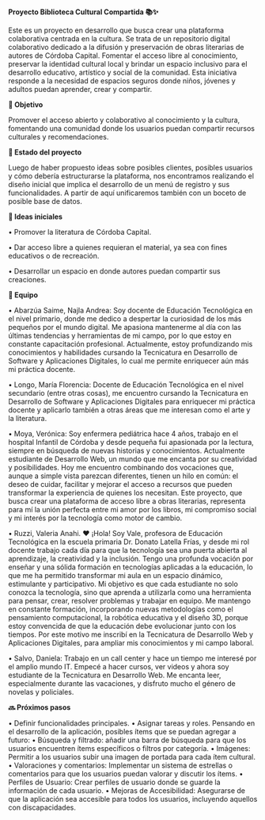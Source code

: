 **Proyecto Biblioteca Cultural Compartida 📚✨**

Este es un proyecto en desarrollo que busca crear una plataforma colaborativa centrada en la cultura. Se trata de un repositorio digital colaborativo dedicado a la difusión y preservación de obras literarias de autores de Córdoba Capital.
Fomentar el acceso libre al conocimiento, preservar la identidad cultural local y brindar un espacio inclusivo para el desarrollo educativo, artístico y social de la comunidad. Esta iniciativa responde a la necesidad de espacios seguros donde niños, jóvenes y adultos puedan aprender, crear y compartir.

**🎯 Objetivo**

Promover el acceso abierto y colaborativo al conocimiento y la cultura, fomentando una comunidad donde los usuarios puedan compartir recursos culturales y recomendaciones.

**🚧 Estado del proyecto**

Luego de haber propuesto ideas sobre posibles clientes, posibles usuarios y cómo debería estructurarse la plataforma, nos encontramos realizando el diseño inicial que implica el desarrollo de un menú de registro y sus funcionalidades. A partir de aquí unificaremos también con un boceto de posible base de datos.

**🧠 Ideas iniciales**

•	Promover la literatura de Córdoba Capital.

•	Dar acceso libre a quienes requieran el material, ya sea con fines educativos o de recreación.

•	Desarrollar un espacio en donde autores puedan compartir sus creaciones.

**👥 Equipo**

•	Abarzúa Saime, Najla Andrea: Soy docente de Educación Tecnológica en el nivel primario, donde me dedico a despertar la curiosidad de los más pequeños por el mundo digital. Me apasiona mantenerme al día con las últimas tendencias y herramientas de mi campo, por lo que estoy en constante capacitación profesional. Actualmente, estoy profundizando mis conocimientos y habilidades cursando la Tecnicatura en Desarrollo de Software y Aplicaciones Digitales, lo cual me permite enriquecer aún más mi práctica docente.

•	Longo, María Florencia: Docente de Educación Tecnológica en el nivel secundario (entre otras cosas), me encuentro cursando la Tecnicatura en Desarrollo de Software y Aplicaciones Digitales para enriquecer mi práctica docente y aplicarlo también a otras áreas que me interesan como el arte y la literatura.

•	Moya, Verónica:  Soy enfermera pediátrica hace 4 años, trabajo en el hospital Infantil de Córdoba y desde pequeña fui apasionada por la lectura, siempre en búsqueda de nuevas historias y conocimientos. Actualmente estudiante de Desarrollo Web, un mundo que me encanta por su creatividad y posibilidades. Hoy me encuentro combinando dos vocaciones que, aunque a simple vista parezcan diferentes, tienen un hilo en común: el deseo de cuidar, facilitar y mejorar el acceso a recursos que pueden transformar la experiencia de quienes los necesitan. Este proyecto, que busca crear una plataforma de acceso libre a obras literarias, representa para mí la unión perfecta entre mi amor por los libros, mi compromiso social y mi interés por la tecnología como motor de cambio.

•	Ruzzi, Valeria Anahi. ♥ ¡Hola! Soy Vale, profesora de Educación Tecnológica en la escuela primaria Dr. Donato Latella Frías, y desde mi rol docente trabajo cada día para que la tecnología sea una puerta abierta al aprendizaje, la creatividad y la inclusión. Tengo una profunda vocación por enseñar y una sólida formación en tecnologías aplicadas a la educación, lo que me ha permitido transformar mi aula en un espacio dinámico, estimulante y participativo. Mi objetivo es que cada estudiante no solo conozca la tecnología, sino que aprenda a utilizarla como una herramienta para pensar, crear, resolver problemas y trabajar en equipo. Me mantengo en constante formación, incorporando nuevas metodologías como el pensamiento computacional, la robótica educativa y el diseño 3D, porque estoy convencida de que la educación debe evolucionar junto con los tiempos. Por este motivo me inscribí en la Tecnicatura de Desarrollo Web y Aplicaciones Digitales, para ampliar mis conocimientos y mi campo laboral.

•	Salvo, Daniela: Trabajo en un call center y hace un tiempo me interesé por el amplio mundo IT. Empecé a hacer cursos, ver videos y ahora soy estudiante de la Tecnicatura en Desarrollo Web. Me encanta leer, especialmente durante las vacaciones, y disfruto mucho el género de novelas y policiales.

**🔜 Próximos pasos**

•	Definir funcionalidades principales.
•	Asignar tareas y roles.
Pensando en el desarrollo de la aplicación, posibles ítems que se puedan agregar a futuro:
•	Búsqueda y filtrado: añadir una barra de búsqueda para que los usuarios encuentren ítems específicos o filtros por categoría.
•	Imágenes: Permitir a los usuarios subir una imagen de portada para cada ítem cultural.
•	Valoraciones y comentarios: Implementar un sistema de estrellas o comentarios para que los usuarios puedan valorar y discutir los ítems.
•	Perfiles de Usuario: Crear perfiles de usuario donde se guarde la información de cada usuario.
•	Mejoras de Accesibilidad: Asegurarse de que la aplicación sea accesible para todos los usuarios, incluyendo aquellos con discapacidades.

